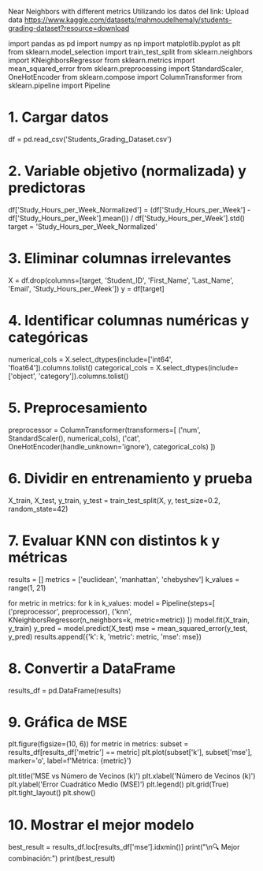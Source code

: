 Near Neighbors with different metrics
Utilizando los datos del link: Upload data
https://www.kaggle.com/datasets/mahmoudelhemaly/students-grading-dataset?resource=download

import pandas as pd
import numpy as np
import matplotlib.pyplot as plt
from sklearn.model_selection import train_test_split
from sklearn.neighbors import KNeighborsRegressor
from sklearn.metrics import mean_squared_error
from sklearn.preprocessing import StandardScaler, OneHotEncoder
from sklearn.compose import ColumnTransformer
from sklearn.pipeline import Pipeline

# 1. Cargar datos
df = pd.read_csv('Students_Grading_Dataset.csv')

# 2. Variable objetivo (normalizada) y predictoras
df['Study_Hours_per_Week_Normalized'] = (df['Study_Hours_per_Week'] - df['Study_Hours_per_Week'].mean()) / df['Study_Hours_per_Week'].std()
target = 'Study_Hours_per_Week_Normalized'

# 3. Eliminar columnas irrelevantes
X = df.drop(columns=[target, 'Student_ID', 'First_Name', 'Last_Name', 'Email', 'Study_Hours_per_Week'])
y = df[target]

# 4. Identificar columnas numéricas y categóricas
numerical_cols = X.select_dtypes(include=['int64', 'float64']).columns.tolist()
categorical_cols = X.select_dtypes(include=['object', 'category']).columns.tolist()

# 5. Preprocesamiento
preprocessor = ColumnTransformer(transformers=[
    ('num', StandardScaler(), numerical_cols),
    ('cat', OneHotEncoder(handle_unknown='ignore'), categorical_cols)
])

# 6. Dividir en entrenamiento y prueba
X_train, X_test, y_train, y_test = train_test_split(X, y, test_size=0.2, random_state=42)

# 7. Evaluar KNN con distintos k y métricas
results = []
metrics = ['euclidean', 'manhattan', 'chebyshev']
k_values = range(1, 21)

for metric in metrics:
    for k in k_values:
        model = Pipeline(steps=[
            ('preprocessor', preprocessor),
            ('knn', KNeighborsRegressor(n_neighbors=k, metric=metric))
        ])
        model.fit(X_train, y_train)
        y_pred = model.predict(X_test)
        mse = mean_squared_error(y_test, y_pred)
        results.append({'k': k, 'metric': metric, 'mse': mse})

# 8. Convertir a DataFrame
results_df = pd.DataFrame(results)

# 9. Gráfica de MSE
plt.figure(figsize=(10, 6))
for metric in metrics:
    subset = results_df[results_df['metric'] == metric]
    plt.plot(subset['k'], subset['mse'], marker='o', label=f'Métrica: {metric}')
    
plt.title('MSE vs Número de Vecinos (k)')
plt.xlabel('Número de Vecinos (k)')
plt.ylabel('Error Cuadrático Medio (MSE)')
plt.legend()
plt.grid(True)
plt.tight_layout()
plt.show()

# 10. Mostrar el mejor modelo
best_result = results_df.loc[results_df['mse'].idxmin()]
print("\n🔍 Mejor combinación:")
print(best_result)
